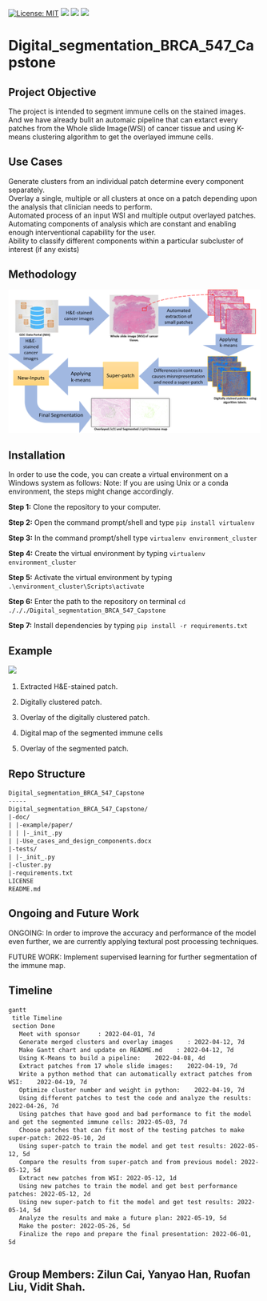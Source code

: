 [![License: MIT](https://img.shields.io/badge/License-MIT-yellow.svg)](https://opensource.org/licenses/MIT)
<img src="https://img.shields.io/badge/Windows-0078D6?style=for-the-badge&logo=windows&logoColor=white" />
<img src="https://img.shields.io/badge/Python-FFD43B?style=for-the-badge&logo=python&logoColor=blue" />
<img src="https://img.shields.io/badge/OpenCV-27338e?style=for-the-badge&logo=OpenCV&logoColor=white" />

# Digital_segmentation_BRCA_547_Capstone

## Project Objective
The project is intended to segment immune cells on the stained images. And we have already bulit an automaic pipeline that 
can extarct every patches from the Whole slide Image(WSI) of cancer tissue and using K-means clustering algorithm to get the 
overlayed immune cells.

## Use Cases
Generate clusters from an individual patch determine every component separately.</br>
Overlay a single, multiple or all clusters at once on a patch depending upon the analysis that clinician needs to perform.</br>
Automated process of an input WSI and multiple output overlayed patches.</br>
Automating components of analysis which are constant and enabling enough interventional capability for the user.</br>
Ability to classify different components within a particular subcluster of interest (if any exists)</br>

## Methodology
<img src=https://github.com/ViditShah98/Digital_segmentation_BRCA_547_Capstone/blob/main/Picture2.png />

## Installation
In order to use the code, you can create a virtual environment on a Windows system as follows:
Note: If you are using Unix or a conda environment, the steps might change accordingly.

**Step 1:** Clone the repository to your computer.

**Step 2:** Open the command prompt/shell and type `pip install virtualenv`

**Step 3:** In the command prompt/shell type `virtualenv environment_cluster`

**Step 4:** Create the virtual environment by typing `virtualenv environment_cluster`

**Step 5:** Activate the virtual environment by typing `.\environment_cluster\Scripts\activate`

**Step 6:** Enter the path to the repository on terminal `cd ./././Digital_segmentation_BRCA_547_Capstone`

**Step 7:** Install dependencies by typing `pip install -r requirements.txt`

## Example
<img src=https://github.com/ViditShah98/Digital_segmentation_BRCA_547_Capstone/blob/main/Picture1.png />

1. Extracted H&E-stained patch.

2. Digitally clustered patch.

3. Overlay of the digitally clustered patch.

4. Digital map of the segmented immune cells

5. Overlay of the segmented patch.

## Repo Structure
```
Digital_segmentation_BRCA_547_Capstone
-----
Digital_segmentation_BRCA_547_Capstone/
|-doc/
| |-example/paper/
| | |-_init_.py
| |-Use_cases_and_design_components.docx
|-tests/
| |-_init_.py  
|-cluster.py
|-requirements.txt
LICENSE
README.md
```
## Ongoing and Future Work
ONGOING: In order to improve the accuracy and performance of the model even further, we are currently applying textural post 
processing techniques.
 
FUTURE WORK: Implement supervised learning for further segmentation of the immune map.


## Timeline
```mermaid
gantt
 title Timeline
 section Done
   Meet with sponsor     : 2022-04-01, 7d
   Generate merged clusters and overlay images    : 2022-04-12, 7d
   Make Gantt chart and update on README.md    : 2022-04-12, 7d
   Using K-Means to build a pipeline:    2022-04-08, 4d
   Extract patches from 17 whole slide images:    2022-04-19, 7d
   Write a python method that can automatically extract patches from WSI:    2022-04-19, 7d
   Optimize cluster number and weight in python:    2022-04-19, 7d
   Using different patches to test the code and analyze the results:  2022-04-26, 7d
   Using patches that have good and bad performance to fit the model and get the segmented immune cells: 2022-05-03, 7d
   Choose patches that can fit most of the testing patches to make super-patch: 2022-05-10, 2d
   Using super-patch to train the model and get test results: 2022-05-12, 5d
   Compare the results from super-patch and from previous model: 2022-05-12, 5d
   Extract new patches from WSI: 2022-05-12, 1d
   Using new patches to train the model and get best performance patches: 2022-05-12, 2d
   Using new super-patch to fit the model and get test results: 2022-05-14, 5d
   Analyze the results and make a future plan: 2022-05-19, 5d
   Make the poster: 2022-05-26, 5d
   Finalize the repo and prepare the final presentation: 2022-06-01, 5d
 
```
## Group Members: Zilun Cai, Yanyao Han, Ruofan Liu, Vidit Shah.
